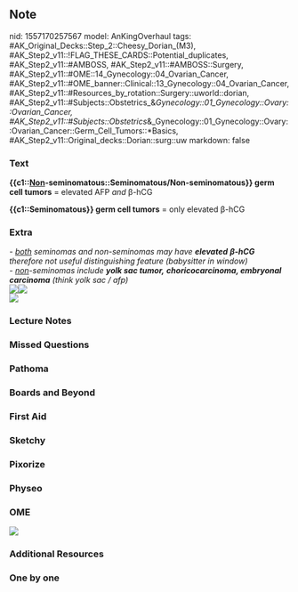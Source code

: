 ## Note
nid: 1557170257567
model: AnKingOverhaul
tags: #AK_Original_Decks::Step_2::Cheesy_Dorian_(M3), #AK_Step2_v11::!FLAG_THESE_CARDS::Potential_duplicates, #AK_Step2_v11::#AMBOSS, #AK_Step2_v11::#AMBOSS::Surgery, #AK_Step2_v11::#OME::14_Gynecology::04_Ovarian_Cancer, #AK_Step2_v11::#OME_banner::Clinical::13_Gynecology::04_Ovarian_Cancer, #AK_Step2_v11::#Resources_by_rotation::Surgery::uworld::dorian, #AK_Step2_v11::#Subjects::Obstetrics_&_Gynecology::01_Gynecology::Ovary::Ovarian_Cancer, #AK_Step2_v11::#Subjects::Obstetrics_&_Gynecology::01_Gynecology::Ovary::Ovarian_Cancer::Germ_Cell_Tumors::*Basics, #AK_Step2_v11::Original_decks::Dorian::surg::uw
markdown: false

### Text
<b>{{c1::<u>Non</u>-seminomatous::Seminomatous/Non-seminomatous}}
germ cell tumors</b> = elevated AFP <i>and</i> β-hCG
<div>
  <b>{{c1::Seminomatous}} germ cell tumors</b> = only elevated
  β-hCG
</div>

### Extra
<div>
  <i>- <u>both</u> seminomas and non-seminomas may have
  <b>elevated</b></i> <b><i>β</i></b><i><b>-hCG</b> therefore not
  useful distinguishing feature (babysitter in window)</i>
</div>
<div>
  <i>- <u>non</u>-seminomas include <b>yolk sac tumor,</b></i>
  <i><b>choricocarcinoma, embryonal carcinoma</b> (think yolk sac /
  afp)</i>
</div>
<div><img src="paste-2401861676040195.jpg"><img src=
"paste-167422120165377.jpg"></div>
<div><img src="paste-6973360441393153.jpg"></div>

### Lecture Notes


### Missed Questions


### Pathoma


### Boards and Beyond


### First Aid


### Sketchy


### Pixorize


### Physeo


### OME
<div class="ome-widget">
  <a href=
  "https://onlinemeded.org/spa/gynecology/ovarian-cancer/acquire?ref=anki">
  <img src="_OME_AnkiFlashcards_Lesson_6.png"></a>
</div>

### Additional Resources


### One by one

